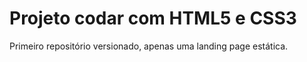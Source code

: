 # Projeto codar com HTML5 e CSS3
 Primeiro repositório versionado, apenas uma landing page estática.
